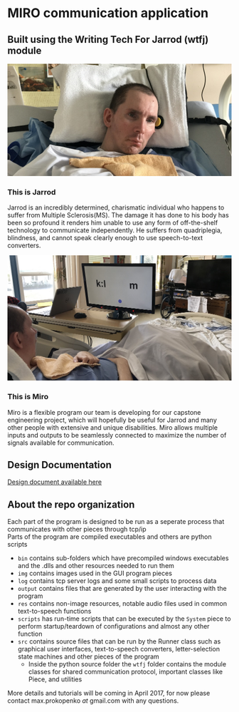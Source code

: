 # MIRO communication application  
## Built using the Writing Tech For Jarrod (wtfj) module  

![Jarrod](https://github.com/WritingTechForJarrod/app/blob/master/img/readme1.jpg?raw=true "wtfj")  
### This is Jarrod
Jarrod is an incredibly determined, charismatic individual who happens to suffer from Multiple Sclerosis(MS). The damage it has done to his body has been so profound it renders him unable to use any form of off-the-shelf technology to communicate independently. He suffers from quadriplegia, blindness, and cannot speak clearly enough to use speech-to-text converters.  

![Miro](https://github.com/WritingTechForJarrod/app/blob/master/img/readme2.jpg?raw=true "wtfj")  
### This is Miro  
Miro is a flexible program our team is developing for our capstone engineering project, which will hopefully be useful for Jarrod and many other people with extensive and unique disabilities. Miro allows multiple inputs and outputs to be seamlessly connected to maximize the number of signals available for communication.   
  
## Design Documentation
[Design document available here](https://docs.google.com/document/d/1l9wp3MV8gngEhaP4Npji1a92KYDKru8GvrS5jWQIPqg/edit?usp=sharing "Design document")
  
## About the repo organization  
Each part of the program is designed to be run as a seperate process that communicates with other pieces through tcp/ip  
Parts of the program are compiled executables and others are python scripts  
* `bin` contains sub-folders which have precompiled windows executables and the .dlls and other resources needed to run them  
* `img` contains images used in the GUI program pieces  
* `log` contains tcp server logs and some small scripts to process data  
* `output` contains files that are generated by the user interacting with the program  
* `res` contains non-image resources, notable audio files used in common text-to-speech functions  
* `scripts` has run-time scripts that can be executed by the `System` piece to perform startup/teardown of configurations and almost any other function  
* `src` contains source files that can be run by the Runner class such as graphical user interfaces, text-to-speech converters, letter-selection state machines and other pieces of the program  
  * Inside the python source folder the `wtfj` folder contains the module classes for shared communication protocol, important classes like Piece, and utilities  
  
More details and tutorials will be coming in April 2017, for now please contact max.prokopenko _at_ gmail.com with any questions.  

<!-- ABOUT MMC START -->

<!-- ABOUT MMC END -->
